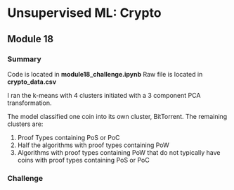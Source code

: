 # Unsupervised ML: Crypto
## Module 18

### Summary
Code is located in **module18_challenge.ipynb**
Raw file is located in **crypto_data.csv**

I ran the k-means with 4 clusters initiated with a 3 component PCA transformation.

The model classified one coin into its own cluster, BitTorrent. The remaining clusters are:
1) Proof Types containing PoS or PoC
2) Half the algorithms with proof types containing PoW
2) Algorithms with proof types containing PoW that do not typically have coins with proof types containing PoS or PoC

### Challenge
